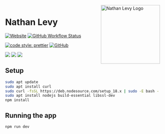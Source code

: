 <!-- markdownlint-disable MD033 MD041 -->

<a href="https://www.nathanlevy.com" target="_blank" rel="noopener noreferrer">
    <img src="public/logo512.png" height="192px" align="right" alt="Nathan Levy Logo"/>
</a>

# Nathan Levy

[![Website](https://img.shields.io/website?url=https://www.nathanlevy.com)](https://www.nathanlevy.com)
[![GitHub Workflow Status](https://img.shields.io/github/actions/workflow/status/NatelevAU/nathanlevy.com/default.yml?branch=main)](https://github.com/NatelevAU/nathanlevy.com/actions)

[![code style: prettier](https://img.shields.io/badge/code_style-prettier-ff69b4.svg?label=style)](https://github.com/prettier/prettier)
[![GitHub](https://img.shields.io/github/license/NatelevAU/natelev)](https://choosealicense.com/licenses/isc/)

![](https://img.shields.io/badge/Node-v16-blueviolet)
![](https://img.shields.io/badge/React-v18-blue)
![](https://img.shields.io/badge/Typescript-v4-yellowgreen)

## Setup

```bash
sudo apt update
sudo apt install curl
sudo curl -fsSL https://deb.nodesource.com/setup_18.x | sudo -E bash -
sudo apt install nodejs build-essential libssl-dev
npm install
```

## Running the app

```bash
npm run dev
```
